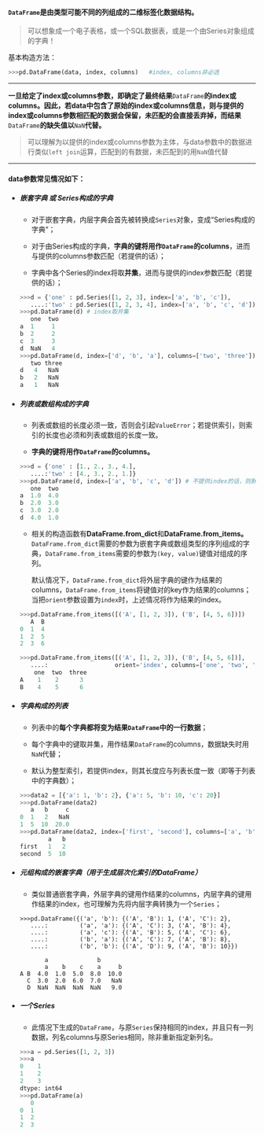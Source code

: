 #### `DataFrame`是由类型可能不同的列组成的二维标签化数据结构。

> 可以想象成一个电子表格，或一个SQL数据表，或是一个由Series对象组成的字典！

基本构造方法：

```py
>>>pd.DataFrame(data, index, columns)   #index, columns非必选
```

---

**一旦给定了index或columns参数，即确定了最终结果**`DataFrame`**的index或columns。因此，若data中包含了原始的index或columns信息，则与提供的index或columns参数相匹配的数据会保留，未匹配的会直接丢弃掉，而结果**`DataFrame`**的缺失值以**`NaN`**代替。**

> 可以理解为以提供的index或columns参数为主体，与data参数中的数据进行类似`left join`运算，匹配到的有数据，未匹配到的用`NaN`值代替

---

#### data参数常见情况如下：

* ##### 嵌套字典 或 Series构成的字典

  * 对于嵌套字典，内层字典会首先被转换成`Series`对象，变成“Series构成的字典”；

  * 对于由Series构成的字典，**字典的键将用作`DataFrame`的columns**，进而与提供的columns参数匹配（若提供的话）；

  * 字典中各个Series的index将取**并集**，进而与提供的index参数匹配（若提供的话）；

  ```py
  >>>d = {'one' : pd.Series([1, 2, 3], index=['a', 'b', 'c']),
     ....:'two' : pd.Series([1, 2, 3, 4], index=['a', 'b', 'c', 'd'])}
  >>>pd.DataFrame(d) # index取并集
     one  two
  a  1     1
  b  2     2
  c  3     3
  d  NaN   4
  >>>pd.DataFrame(d, index=['d', 'b', 'a'], columns=['two', 'three']) # 传入的columns会覆盖原字典的键
     two three
  d   4   NaN
  b   2   NaN
  a   1   NaN
  ```
* ##### 列表或数组构成的字典

  * 列表或数组的长度必须一致，否则会引起`ValueError`；若提供索引，则索引的长度也必须和列表或数组的长度一致。

  * **字典的键将用作`DataFrame`的columns。**

  ```py
  >>>d = {'one' : [1., 2., 3., 4.],
     ....:'two' : [4., 3., 2., 1.]}
  >>>pd.DataFrame(d, index=['a', 'b', 'c', 'd']) # 不提供index的话，则默认为整型索引
     one  two
  a  1.0  4.0
  b  2.0  3.0
  c  3.0  2.0
  d  4.0  1.0
  ```

  * 相关的构造函数有**DataFrame.from\_dict**和**DataFrame.from\_items。**`DataFrame.from_dict`需要的参数为嵌套字典或数组类型的序列组成的字典，`DataFrame.from_items`需要的参数为`(key, value)`键值对组成的序列。

    默认情况下，`DataFrame.from_dict`将外层字典的键作为结果的columns，`DataFrame.from_items`将键值对的key作为结果的columns；当把`orient`参数设置为`index`时，上述情况将作为结果的index。

  ```py
  >>>pd.DataFrame.from_items([('A', [1, 2, 3]), ('B', [4, 5, 6])])
     A  B
  0  1  4
  1  2  5
  2  3  6

  >>>pd.DataFrame.from_items([('A', [1, 2, 3]), ('B', [4, 5, 6])],
     ....:                   orient='index', columns=['one', 'two', 'three']) # 设置orient参数
      one  two  three
  A    1    2      3
  B    4    5      6
  ```

* ##### 字典构成的列表

  * 列表中的**每个字典都将变为结果`DataFrame`中的一行数据**；

  * 每个字典中的键取并集，用作结果`DataFrame`的columns，数据缺失时用`NaN`代替；

  * 默认为整型索引，若提供index，则其长度应与列表长度一致（即等于列表中的字典数）；

  ```py
  >>>data2 = [{'a': 1, 'b': 2}, {'a': 5, 'b': 10, 'c': 20}]
  >>>pd.DataFrame(data2)
     a   b     c
  0  1   2   NaN
  1  5  10  20.0
  >>>pd.DataFrame(data2, index=['first', 'second'], columns=['a', 'b'])
          a   b
  first   1   2
  second  5  10
  ```
* ##### _元组构成的嵌套字典（用于生成层次化索引的DataFrame）_

  * 类似普通嵌套字典，外层字典的键用作结果的columns，内层字典的键用作结果的index，也可理解为先将内层字典转换为一个`Series`；

  ```
  >>>pd.DataFrame({('a', 'b'): {('A', 'B'): 1, ('A', 'C'): 2},
     ....:         ('a', 'a'): {('A', 'C'): 3, ('A', 'B'): 4},
     ....:         ('a', 'c'): {('A', 'B'): 5, ('A', 'C'): 6},
     ....:         ('b', 'a'): {('A', 'C'): 7, ('A', 'B'): 8},
     ....:         ('b', 'b'): {('A', 'D'): 9, ('A', 'B'): 10}})

         a              b      
         a    b    c    a     b
  A B  4.0  1.0  5.0  8.0  10.0
    C  3.0  2.0  6.0  7.0   NaN
    D  NaN  NaN  NaN  NaN   9.0
  ```
* ##### _一个Series_

  * 此情况下生成的`DataFrame`，与原`Series`保持相同的index，并且只有一列数据，列名columns与原Series相同，除非重新指定新列名。

  ```py
  >>>a = pd.Series([1, 2, 3])
  >>>a
  0    1
  1    2
  2    3
  dtype: int64
  >>>pd.DataFrame(a)
     0
  0  1
  1  2
  2  3
  ```



